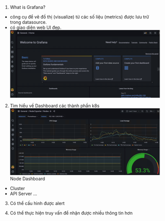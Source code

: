 1. What is Grafana?
- công cụ để vẽ đồ thị (visualize) từ các số liệu (metrics) được lưu trữ trong datasource.
- có giao diện web UI đẹp.
![UI Grafana](https://github.com/hieunt84/play-k8s-prometheus/blob/master/05-access-GrafanaUI/images/ui-grafana.png)

2. Tìm hiểu về Dashboard các thành phần k8s
![Node Dashboard](https://github.com/hieunt84/play-k8s-prometheus/blob/master/05-access-GrafanaUI/images/node-dashboard.png)
  Node Dashboard

- Cluster
- API Server
...

3. Có thể cấu hình được alert

4. Có thể thực hiện truy vấn để nhận được nhiều thông tin hơn